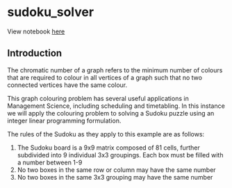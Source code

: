 # sudoku_solver

View notebook <a href = "https://github.com/mcconvillec/sudoku_solver/blob/main/sudoku_graph_colouring.ipynb">here</a>

## Introduction

The chromatic number of a graph refers to the minimum number of colours that are required to colour in all vertices of a graph such that no two connected vertices have the same colour.

This graph colouring problem has several useful applications in Management Science, including scheduling and timetabling. In this instance we will apply the colouring problem to solving a Sudoku puzzle using an integer linear programming formulation.

The rules of the Sudoku as they apply to this example are as follows:

1) The Sudoku board is a 9x9 matrix composed of 81 cells, further subdivided into 9 individual 3x3 groupings. Each box must be filled with a number between 1-9
2) No two boxes in the same row or column may have the same number
3) No two boxes in the same 3x3 grouping may have the same number
